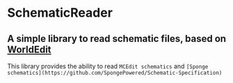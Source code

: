 # SchematicReader
## A simple library to read schematic files, based on [WorldEdit](https://github.com/EngineHub/WorldEdit/tree/bbbbea719c6f7e19bdbda5032e8ccb5b31e25cc2/worldedit-core/src/main/java/com/sk89q/worldedit/extent/clipboard/io)

This library provides the ability to read `MCEdit schematics` and `[Sponge schematics](https://github.com/SpongePowered/Schematic-Specification)`
